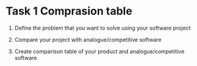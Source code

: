 Task 1 Comprasion table
======

1) Define the problem that you want to solve using your software project

2) Compare your project with analogue/competitive software

3) Create comparison table of your product and analogue/competitive software
